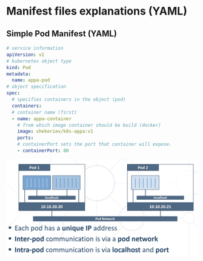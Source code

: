 # Manifest files explanations (YAML)

## Simple Pod Manifest (YAML)

```yaml
# service information
apiVersion: v1
# kubernetes object type
kind: Pod
metadata:
  name: appa-pod
# object specification
spec:
  # specifies containers in the object (pod)
  containers:
  # container name (first)
  - name: appa-container
    # from which image container should be build (docker)
    image: shekeriev/k8s-appa:v1
    ports:
    # containerPort sets the port that container will expose.
    - containerPort: 80
```

![Pod Comunication](./Pod%20Comunication.png)
